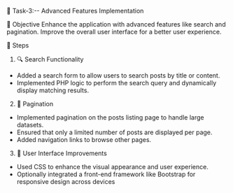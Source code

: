 📌 Task-3:-- Advanced Features Implementation

🎯 Objective
Enhance the application with advanced features like search and pagination.
Improve the overall user interface for a better user experience.

🧩 Steps
1. 🔍 Search Functionality
* Added a search form to allow users to search posts by title or content.
* Implemented PHP logic to perform the search query and dynamically display matching results.

2. 📄 Pagination
* Implemented pagination on the posts listing page to handle large datasets.
* Ensured that only a limited number of posts are displayed per page. 
* Added navigation links to browse other pages.

3. 🎨 User Interface Improvements
* Used CSS to enhance the visual appearance and user experience.
* Optionally integrated a front-end framework like Bootstrap for responsive design across devices